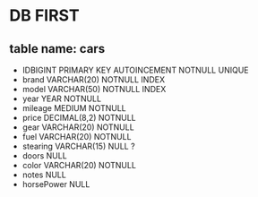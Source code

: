 # DB FIRST
## table name: cars

- IDBIGINT PRIMARY KEY AUTOINCEMENT NOTNULL UNIQUE
- brand VARCHAR(20) NOTNULL INDEX
- model VARCHAR(50) NOTNULL INDEX
- year YEAR NOTNULL
- mileage MEDIUM NOTNULL
- price DECIMAL(8,2) NOTNULL
- gear VARCHAR(20) NOTNULL
- fuel VARCHAR(20) NOTNULL
- stearing VARCHAR(15) NULL ? 
- doors NULL
- color VARCHAR(20) NOTNULL
- notes NULL
- horsePower NULL
